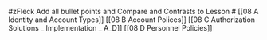 #zFleck 
Add all bullet points and Compare and Contrasts to Lesson #
[[08 A Identity and Account Types]]
[[08 B Account Polices]]
[[08 C Authorization Solutions _ Implementation _ A_D]]
[[08 D Personnel Policies]]